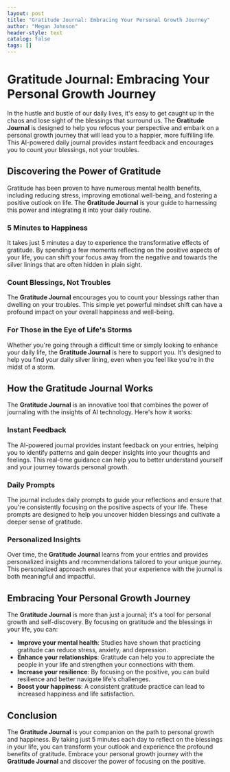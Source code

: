 ```yaml
---
layout: post
title: "Gratitude Journal: Embracing Your Personal Growth Journey"
author: "Megan Johnson"
header-style: text
catalog: false
tags: []
---
```


# Gratitude Journal: Embracing Your Personal Growth Journey
In the hustle and bustle of our daily lives, it's easy to get caught up in the chaos and lose sight of the blessings that surround us. The **Gratitude Journal** is designed to help you refocus your perspective and embark on a personal growth journey that will lead you to a happier, more fulfilling life. This AI-powered daily journal provides instant feedback and encourages you to count your blessings, not your troubles.

## Discovering the Power of Gratitude

Gratitude has been proven to have numerous mental health benefits, including reducing stress, improving emotional well-being, and fostering a positive outlook on life. The **Gratitude Journal** is your guide to harnessing this power and integrating it into your daily routine.

### 5 Minutes to Happiness

It takes just 5 minutes a day to experience the transformative effects of gratitude. By spending a few moments reflecting on the positive aspects of your life, you can shift your focus away from the negative and towards the silver linings that are often hidden in plain sight.

### Count Blessings, Not Troubles

The **Gratitude Journal** encourages you to count your blessings rather than dwelling on your troubles. This simple yet powerful mindset shift can have a profound impact on your overall happiness and well-being.

### For Those in the Eye of Life's Storms

Whether you're going through a difficult time or simply looking to enhance your daily life, the **Gratitude Journal** is here to support you. It's designed to help you find your daily silver lining, even when you feel like you're in the midst of a storm.

## How the Gratitude Journal Works

The **Gratitude Journal** is an innovative tool that combines the power of journaling with the insights of AI technology. Here's how it works:

### Instant Feedback

The AI-powered journal provides instant feedback on your entries, helping you to identify patterns and gain deeper insights into your thoughts and feelings. This real-time guidance can help you to better understand yourself and your journey towards personal growth.

### Daily Prompts

The journal includes daily prompts to guide your reflections and ensure that you're consistently focusing on the positive aspects of your life. These prompts are designed to help you uncover hidden blessings and cultivate a deeper sense of gratitude.

### Personalized Insights

Over time, the **Gratitude Journal** learns from your entries and provides personalized insights and recommendations tailored to your unique journey. This personalized approach ensures that your experience with the journal is both meaningful and impactful.

## Embracing Your Personal Growth Journey

The **Gratitude Journal** is more than just a journal; it's a tool for personal growth and self-discovery. By focusing on gratitude and the blessings in your life, you can:

- **Improve your mental health**: Studies have shown that practicing gratitude can reduce stress, anxiety, and depression.
- **Enhance your relationships**: Gratitude can help you to appreciate the people in your life and strengthen your connections with them.
- **Increase your resilience**: By focusing on the positive, you can build resilience and better navigate life's challenges.
- **Boost your happiness**: A consistent gratitude practice can lead to increased happiness and life satisfaction.

## Conclusion

The **Gratitude Journal** is your companion on the path to personal growth and happiness. By taking just 5 minutes each day to reflect on the blessings in your life, you can transform your outlook and experience the profound benefits of gratitude. Embrace your personal growth journey with the **Gratitude Journal** and discover the power of focusing on the positive.